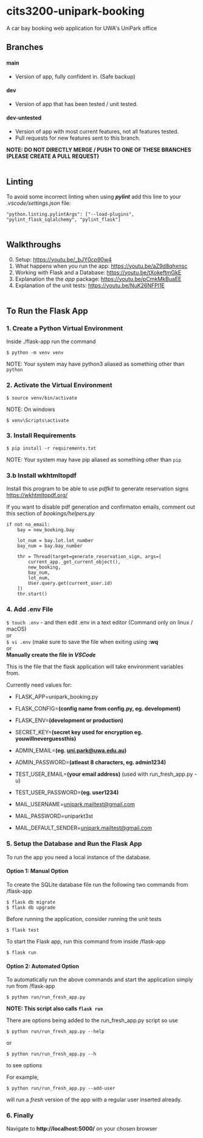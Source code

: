 # cits3200-unipark-booking
A car bay booking web application for UWA's UniPark office
<br>

## Branches

#### main
- Version of app, fully confident in. (Safe backup)

#### dev
- Version of app that has been tested / unit tested.

#### dev-untested
- Version of app with most current features, not all features tested.
- Pull requests for new features sent to this branch.

**NOTE: DO NOT DIRECTLY MERGE / PUSH TO ONE OF THESE BRANCHES (PLEASE CREATE A PULL REQUEST)**
<br><br>

## Linting
To avoid some incorrect linting when using ***pylint*** add this line to your _.vscode/settings.json_ file:

` "python.linting.pylintArgs": ["--load-plugins", "pylint_flask_sqlalchemy", "pylint_flask"] `
<br><br>

## Walkthroughs

0. Setup: https://youtu.be/_bJY0cp90w4
1. What happens when you run the app: https://youtu.be/aZ9d8qhxnsc
2. Working with Flask and a Database: https://youtu.be/tXokeftmGkE
3. Explanation the the _app_ package: https://youtu.be/pCmkMkBuaEE
4. Explanation of the unit tests: https://youtu.be/NuK26NFPl1E
<br><br>

## To Run the Flask App


### 1. Create a Python Virtual Environment
Inside ./flask-app run the command

`$ python -m venv venv`

NOTE: Your system may have python3 aliased as something other than `python`

### 2. Activate the Virtual Environment
`$ source venv/bin/activate`

NOTE: On windows

`$ venv\Scripts\activate`

### 3. Install Requirements
`$ pip install -r requirements.txt`

NOTE: Your system may have pip aliased as something other than `pip`

### 3.b Install wkhtmltopdf
Install this program to be able to use *pdfkit* to generate reservation signs
https://wkhtmltopdf.org/

If you want to disable pdf generation and confirmaton emails, comment out this section of *bookings/helpers.py*

```
if not no_email:
    bay = new_booking.bay

    lot_num = bay.lot.lot_number
    bay_num = bay.bay_number
    
    thr = Thread(target=generate_reservation_sign, args=[
        current_app._get_current_object(),
        new_booking,
        bay_num,
        lot_num,
        User.query.get(current_user.id)
    ])
    thr.start()
```


### 4. Add .env File
`$ touch .env` - and then edit .env in a text editor (Command only on linux / macOS)<br>
or<br>
`$ vi .env` (make sure to save the file when exiting using **:wq**<br> 
or<br>
**Manually create the file in _VSCode_**

This is the file that the flask application will take environment variables from.

Currently need values for:
- FLASK_APP=unipark_booking.py
- FLASK_CONFIG=**(config name from config.py, eg. development)**
- FLASK_ENV=**(development or production)**
- SECRET_KEY=**(secret key used for encryption eg. youwillneverguessthis)**

- ADMIN_EMAIL=**(eg. uni.park@uwa.edu.au)**
- ADMIN_PASSWORD=**(atleast 8 characters, eg. admin1234)**

- TEST_USER_EMAIL=**(your email address)** (used with run_fresh_app.py -u)
- TEST_USER_PASSWORD=**(eg. user1234)**

- MAIL_USERNAME=unipark.mailtest@gmail.com
- MAIL_PASSWORD=uniparkt3st
- MAIL_DEFAULT_SENDER=unipark.mailtest@gmail.com

### 5. Setup the Database and Run the Flask App
To run the app you need a local instance of the database. 

#### Option 1: Manual Option
To create the SQLite database file run the following two commands from /flask-app

`$ flask db migrate`  
`$ flask db upgrade`  

Before running the application, consider running the unit tests

`$ flask test`

To start the Flask app, run this command from inside /flask-app

`$ flask run`

#### Option 2: Automated Option
To automatically run the above commands and start the application simply run from /flask-app

`$ python run/run_fresh_app.py`

**NOTE: This script also calls `flask run`**

There are options being added to the run_fresh_app.py script so use 

`$ python run/run_fresh_app.py --help`

or

`$ python run/run_fresh_app.py --h`

to see options

For example, 

`$ python run/run_fresh_app.py --add-user`

will run a _fresh_ version of the app with a regular user inserted already.



### 6. Finally
Navigate to **http://localhost:5000/** on your chosen browser
